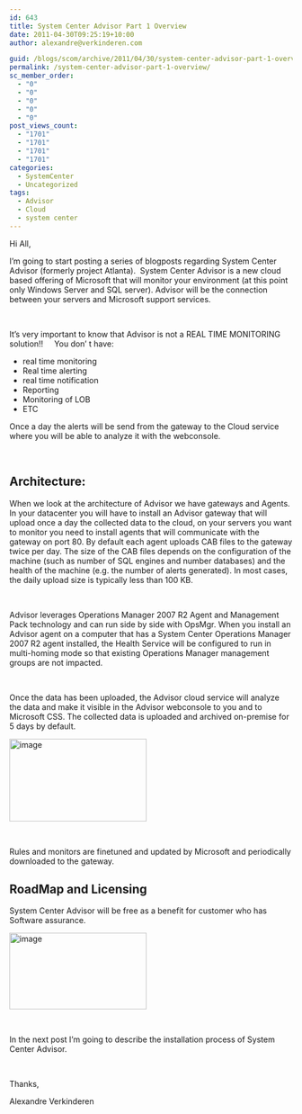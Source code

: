 ```yaml
---
id: 643
title: System Center Advisor Part 1 Overview
date: 2011-04-30T09:25:19+10:00
author: alexandre@verkinderen.com

guid: /blogs/scom/archive/2011/04/30/system-center-advisor-part-1-overview.aspx
permalink: /system-center-advisor-part-1-overview/
sc_member_order:
  - "0"
  - "0"
  - "0"
  - "0"
  - "0"
post_views_count:
  - "1701"
  - "1701"
  - "1701"
  - "1701"
categories:
  - SystemCenter
  - Uncategorized
tags:
  - Advisor
  - Cloud
  - system center
---
```

Hi All,

I’m going to start posting a series of blogposts regarding System Center Advisor (formerly project Atlanta).&#160; System Center Advisor is a new cloud based offering of Microsoft that will monitor your environment (at this point only Windows Server and SQL server). Advisor will be the connection between your servers and Microsoft support services.

&#160;

It’s very important to know that Advisor is <font>not a REAL TIME MONITORING solution!!</font><font>&#160;&#160;&#160;&#160; You don’ t have:</font>

  * <font>real time monitoring</font> 
  * Real time alerting 
  * real time notification 
  * Reporting 
  * Monitoring of LOB 
  * ETC 

<font></font>

<font>Once a day the alerts will be send from the gateway to the Cloud service where you will be able to analyze it with the webconsole.</font>

&#160;

## Architecture:

When we look at the architecture of Advisor we have gateways and Agents. In your datacenter you will have to install an Advisor gateway that will upload once a day the collected data to the cloud, on your servers you want to monitor you need to install agents that will communicate with the gateway on port 80. By default each agent uploads CAB files to the gateway twice per day. The size of the CAB files depends on the configuration of the machine (such as number of SQL engines and number databases) and the health of the machine (e.g. the number of alerts generated). In most cases, the daily upload size is typically less than 100 KB.

&#160;

Advisor leverages Operations Manager 2007 R2 Agent and Management Pack technology and can run side by side with OpsMgr. When you install an Advisor agent on a computer that has a System Center Operations Manager 2007 R2 agent installed, the Health Service will be configured to run in multi-homing mode so that existing Operations Manager management groups are not impacted.

&#160;

Once the data has been uploaded, the Advisor cloud service will analyze the data and make it visible in the Advisor webconsole to you and to Microsoft CSS. The collected data is uploaded and archived on-premise for 5 days by default.

[<img style="border-right-width: 0px;padding-left: 0px;padding-right: 0px;border-top-width: 0px;border-bottom-width: 0px;border-left-width: 0px;padding-top: 0px" border="0" alt="image" src="https://mscloudstorage.blob.core.windows.net/mscloudstorage//2012/06/image_thumb_3F985B6D.png" width="244" height="147" />](http://scug.be/scom/files/2012/06/image_18020510.png)

&#160;

Rules and monitors are finetuned and updated by Microsoft and periodically downloaded to the gateway.

## 

## RoadMap and Licensing

System Center Advisor will be free as a benefit for customer who has Software assurance.

[<img style="border-right-width: 0px;margin: 0px;padding-left: 0px;padding-right: 0px;border-top-width: 0px;border-bottom-width: 0px;border-left-width: 0px;padding-top: 0px" border="0" alt="image" src="https://mscloudstorage.blob.core.windows.net/mscloudstorage//2012/06/image_thumb_0102E7FA.png" width="244" height="136" />](http://scug.be/scom/files/2012/06/image_3015499E.png)

&#160;

In the next post I’m going to describe the installation process of System Center Advisor.

&#160;

Thanks,

Alexandre Verkinderen
